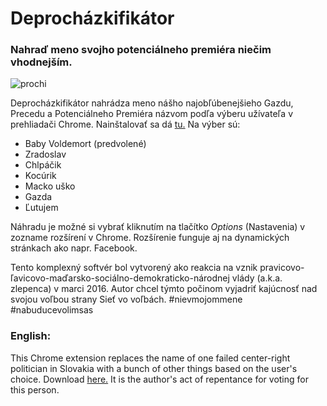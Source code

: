 # Deprocházkifikátor

### Nahraď meno svojho potenciálneho premiéra niečim vhodnejším.

![prochi](http://t3.aimg.sk/magaziny/UB_ueUFwRmLEqjWbxRuNSQ~Radoslav-prochazka-zamysleny-pohlad-sveter-tasr.jpg?t=LzgwMHg0NTAvc21hcnQ%3D&h=HecOxuRbEn6-UjemBNa9NA&e=2145916800&v=2)

Deprocházkifikátor nahrádza meno nášho najobľúbenejšieho Gazdu, Precedu a Potenciálneho Premiéra názvom podľa výberu užívateľa v prehliadači Chrome. Nainštalovať sa dá [tu.](https://chrome.google.com/webstore/detail/deproch%C3%A1zkifik%C3%A1tor/fibofalicildmhddbklnedjfciffbfoo) Na výber sú:

+ Baby Voldemort (predvolené)
+ Zradoslav
+ Chlpáčik
+ Kocúrik
+ Macko uško
+ Gazda
+ Ľutujem

Náhradu je možné si vybrať kliknutím na tlačítko *Options* (Nastavenia) v zozname rozšírení v Chrome. Rozšírenie funguje aj na dynamických stránkach ako napr. Facebook. 

Tento komplexný softvér bol vytvorený ako reakcia na vznik pravicovo-ľavicovo-maďarsko-sociálno-demokraticko-národnej vlády (a.k.a. zlepenca) v marci 2016. Autor chcel týmto počinom vyjadriť kajúcnosť nad svojou voľbou strany Sieť vo voľbách. #nievmojommene #nabuducevolimsas

### English:

This Chrome extension replaces the name of one failed center-right politician in Slovakia with a bunch of other things based on the user's choice. Download [here.](https://chrome.google.com/webstore/detail/deproch%C3%A1zkifik%C3%A1tor/fibofalicildmhddbklnedjfciffbfoo) It is the author's act of repentance for voting for this person.

